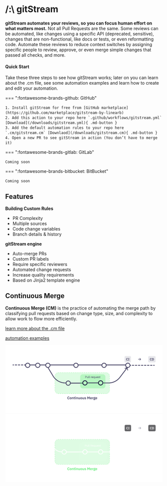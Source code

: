 # /:\ gitStream

**gitStream automates your reviews, so you can focus human effort on what matters most.** Not all Pull Requests are the same. Some reviews can be automated, like changes using a specific API (deprecated, sensitive), changes that are non-functional, like docs or tests, or even reformatting code. Automate these reviews to reduce context switches by assigning specific people to review, approve, or even merge simple changes that passed all checks, and more.

#### Quick Start

Take these three steps to see how gitStream works; later on you can learn about the .cm file, see some automation examples and learn how to create and edit your automation.

=== ":fontawesome-brands-github: GitHub"

	1. Install gitStream for free from [GitHub marketplace](https://github.com/marketplace/gitstream-by-linearb)
	2. Add this action to your repo here `.github/workflows/gitstream.yml` [Download](/downloads/gitstream.yml){ .md-button }
	3. Add the default automation rules to your repo here `.cm/gitstream.cm` [Downlaod](/downloads/gitstream.cm){ .md-button }
	4. Open a new PR to see gitStream in action (You don’t have to merge it)

=== ":fontawesome-brands-gitlab: GitLab"

	Coming soon

=== ":fontawesome-brands-bitbucket: BitBucket"

	Coming soon


## Features

**Building Custom Rules**

- PR Complexity 
- Multiple sources
- Code change variables  
- Branch details & history

**gitStream engine**

- Auto-merge PRs
- Custom PR labels
- Require specific reviewers 
- Automated change requests
- Increase quality requirements 
- Based on Jinja2 template engine

## Continuous Merge

**Continuous Merge (CM)** is the practice of automating the merge path by classifying pull requests based on change type, size, and complexity to allow work to flow more efficiently.

[learn more about the .cm file](/cm-file)

[automation examples](/examples)

![Continuous Merge](/assets/ContinuousMerge3l.png#only-light)
![Continuous Merge](/assets/ContinuousMerge3d.png#only-dark)

